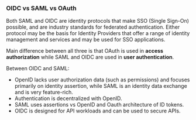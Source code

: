 ### OIDC vs SAML vs OAuth

Both SAML and OIDC are identity protocols that make SSO (Single Sign-On) possible, and are industry standards for federated authentication. Either protocol may be the basis for Identity Providers that offer a range of identity management and services and may be used for SSO applications.

Main difference between all three is that OAuth is used in **access authorization** while SAML and OIDC are used in **user authentication**.

Between OIDC and SAML:

- OpenID lacks user authorization data (such as permissions) and focuses primarily on identity assertion, while SAML is an identity data exchange and is very feature-rich.
- Authentication is decentralized with OpenID.
- SAML uses assertions vs OpenID and Oauth architecture of ID tokens.
- OIDC is designed for API workloads and can be used to secure APIs.
